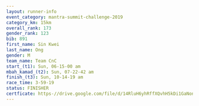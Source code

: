 ```yaml
---
layout: runner-info 
event_category: mantra-summit-challenge-2019 
category_km: 15km 
overall_rank: 173
gender_rank: 123
bib: 891
first_name: Sin Kwei
last_name: Ong
gender: M
team_name: Team CnC
start_(t1): Sun, 06-15-00 am
mbah_kamad_(t2): Sun, 07-22-42 am
finish_(t3): Sun, 10-14-19 am
race_time: 3-59-19
status: FINISHER
certficate: https-//drive.google.com/file/d/14RluH6yhRffXQvhH5kDi1GaNonjn20rN/view?usp=sharing
---
```

